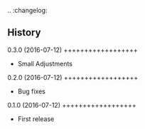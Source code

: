.. :changelog:

History
-------

0.3.0 (2016-07-12)
++++++++++++++++++

* Small Adjustments

0.2.0 (2016-07-12)
++++++++++++++++++

* Bug fixes

0.1.0 (2016-07-12)
++++++++++++++++++

* First release
